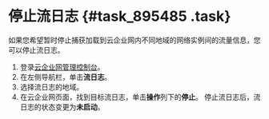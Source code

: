 # 停止流日志 {#task_895485 .task}

如果您希望暂时停止捕获加载到云企业网内不同地域的网络实例间的流量信息，您可以停止流日志。

1.  登录[云企业网管理控制台](https://cen.console.aliyun.com/)。
2.  在左侧导航栏，单击**流日志**。
3.  选择流日志的地域。
4.  在云企业网页面，找到目标流日志，单击**操作**列下的**停止**。 停止流日志后，流日志的状态变更为**未启动**。

